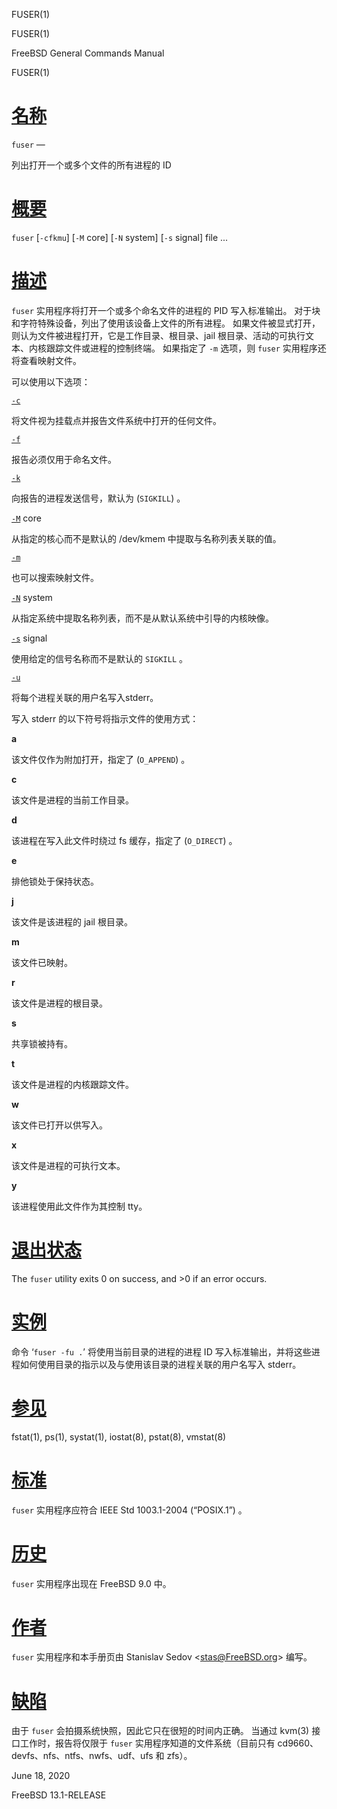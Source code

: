   FUSER(1)  

FUSER(1)

FreeBSD General Commands Manual

FUSER(1)

[名称](#__u540D___u79F0_)
=======================

`fuser` —

列出打开一个或多个文件的所有进程的 ID

[概要](#__u6982___u8981_)
=======================

`fuser` \[`-cfkmu`\] \[`-M` core\] \[`-N` system\] \[`-s` signal\] file ...

[描述](#__u63CF___u8FF0_)
=======================

`fuser` 实用程序将打开一个或多个命名文件的进程的 PID 写入标准输出。 对于块和字符特殊设备，列出了使用该设备上文件的所有进程。 如果文件被显式打开，则认为文件被进程打开，它是工作目录、根目录、jail 根目录、活动的可执行文本、内核跟踪文件或进程的控制终端。 如果指定了 `-m` 选项，则 `fuser` 实用程序还将查看映射文件。

可以使用以下选项：

[`-c`](#c)

将文件视为挂载点并报告文件系统中打开的任何文件。

[`-f`](#f)

报告必须仅用于命名文件。

[`-k`](#k)

向报告的进程发送信号，默认为 (`SIGKILL`) 。

[`-M`](#M) core

从指定的核心而不是默认的 /dev/kmem 中提取与名称列表关联的值。

[`-m`](#m)

也可以搜索映射文件。

[`-N`](#N) system

从指定系统中提取名称列表，而不是从默认系统中引导的内核映像。

[`-s`](#s) signal

使用给定的信号名称而不是默认的 `SIGKILL` 。

[`-u`](#u)

将每个进程关联的用户名写入stderr。

写入 stderr 的以下符号将指示文件的使用方式：

**a**

该文件仅作为附加打开，指定了 (`O_APPEND`) 。

**c**

该文件是进程的当前工作目录。

**d**

该进程在写入此文件时绕过 fs 缓存，指定了 (`O_DIRECT`) 。

**e**

排他锁处于保持状态。

**j**

该文件是该进程的 jail 根目录。

**m**

该文件已映射。

**r**

该文件是进程的根目录。

**s**

共享锁被持有。

**t**

该文件是进程的内核跟踪文件。

**w**

该文件已打开以供写入。

**x**

该文件是进程的可执行文本。

**y**

该进程使用此文件作为其控制 tty。

[退出状态](#__u9000___u51FA___u72B6___u6001_)
=========================================

The `fuser` utility exits 0 on success, and >0 if an error occurs.

[实例](#__u5B9E___u4F8B_)
=======================

命令 ‘`fuser -fu .`’ 将使用当前目录的进程的进程 ID 写入标准输出，并将这些进程如何使用目录的指示以及与使用该目录的进程关联的用户名写入 stderr。

[参见](#__u53C2___u89C1_)
=======================

fstat(1), ps(1), systat(1), iostat(8), pstat(8), vmstat(8)

[标准](#__u6807___u51C6_)
=======================

`fuser` 实用程序应符合 IEEE Std 1003.1-2004 (“POSIX.1”) 。

[历史](#__u5386___u53F2_)
=======================

`fuser` 实用程序出现在 FreeBSD 9.0 中。

[作者](#__u4F5C___u8005_)
=======================

`fuser` 实用程序和本手册页由 Stanislav Sedov <[stas@FreeBSD.org](mailto:stas@FreeBSD.org)\> 编写。

[缺陷](#__u7F3A___u9677_)
=======================

由于 `fuser` 会拍摄系统快照，因此它只在很短的时间内正确。 当通过 kvm(3) 接口工作时，报告将仅限于 `fuser` 实用程序知道的文件系统（目前只有 cd9660、devfs、nfs、ntfs、nwfs、udf、ufs 和 zfs）。

June 18, 2020

FreeBSD 13.1-RELEASE
